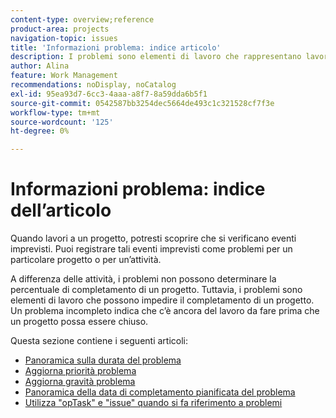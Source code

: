 ```yaml
---
content-type: overview;reference
product-area: projects
navigation-topic: issues
title: 'Informazioni problema: indice articolo'
description: I problemi sono elementi di lavoro che rappresentano lavoro imprevisto o non pianificato in un progetto. Gli articoli seguenti contengono informazioni sui problemi.
author: Alina
feature: Work Management
recommendations: noDisplay, noCatalog
exl-id: 95ea93d7-6cc3-4aaa-a8f7-8a59dda6b5f1
source-git-commit: 0542587bb3254dec5664de493c1c321528cf7f3e
workflow-type: tm+mt
source-wordcount: '125'
ht-degree: 0%

---
```


# Informazioni problema: indice dell’articolo

<!--Audited: 08/2025-->

Quando lavori a un progetto, potresti scoprire che si verificano eventi imprevisti. Puoi registrare tali eventi imprevisti come problemi per un particolare progetto o per un’attività.

A differenza delle attività, i problemi non possono determinare la percentuale di completamento di un progetto. Tuttavia, i problemi sono elementi di lavoro che possono impedire il completamento di un progetto. Un problema incompleto indica che c’è ancora del lavoro da fare prima che un progetto possa essere chiuso.

Questa sezione contiene i seguenti articoli:

* [Panoramica sulla durata del problema](../../../manage-work/issues/issue-information/issue-duration.md)
* [Aggiorna priorità problema](../../../manage-work/issues/issue-information/update-issue-priority.md)
* [Aggiorna gravità problema](../../../manage-work/issues/issue-information/update-issue-severity.md)
* [Panoramica della data di completamento pianificata del problema](../../../manage-work/issues/issue-information/issue-planned-completion-date.md)
* [Utilizza &quot;opTask&quot; e &quot;issue&quot; quando si fa riferimento a problemi](../../../manage-work/issues/issue-information/use-optask-instead-of-issue.md)

